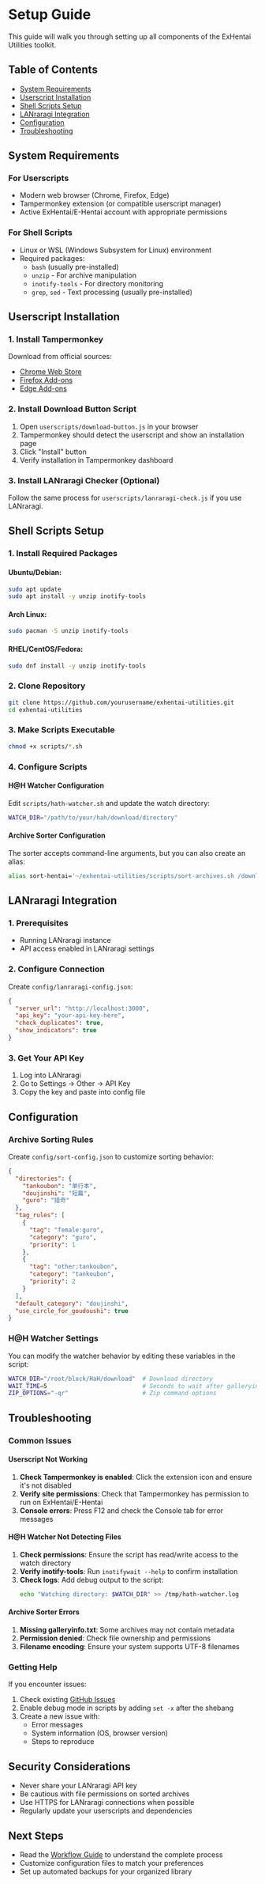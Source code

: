 # Setup Guide

This guide will walk you through setting up all components of the ExHentai Utilities toolkit.

## Table of Contents

- [System Requirements](#system-requirements)
- [Userscript Installation](#userscript-installation)
- [Shell Scripts Setup](#shell-scripts-setup)
- [LANraragi Integration](#lanraragi-integration)
- [Configuration](#configuration)
- [Troubleshooting](#troubleshooting)

## System Requirements

### For Userscripts
- Modern web browser (Chrome, Firefox, Edge)
- Tampermonkey extension (or compatible userscript manager)
- Active ExHentai/E-Hentai account with appropriate permissions

### For Shell Scripts
- Linux or WSL (Windows Subsystem for Linux) environment
- Required packages:
  - `bash` (usually pre-installed)
  - `unzip` - For archive manipulation
  - `inotify-tools` - For directory monitoring
  - `grep`, `sed` - Text processing (usually pre-installed)

## Userscript Installation

### 1. Install Tampermonkey

Download from official sources:
- [Chrome Web Store](https://chrome.google.com/webstore/detail/tampermonkey/dhdgffkkebhmkfjojejmpbldmpobfkfo)
- [Firefox Add-ons](https://addons.mozilla.org/en-US/firefox/addon/tampermonkey/)
- [Edge Add-ons](https://microsoftedge.microsoft.com/addons/detail/tampermonkey/iikmkjmpaadaobahmlepeloendndfphd)

### 2. Install Download Button Script

1. Open `userscripts/download-button.js` in your browser
2. Tampermonkey should detect the userscript and show an installation page
3. Click "Install" button
4. Verify installation in Tampermonkey dashboard

### 3. Install LANraragi Checker (Optional)

Follow the same process for `userscripts/lanraragi-check.js` if you use LANraragi.

## Shell Scripts Setup

### 1. Install Required Packages

#### Ubuntu/Debian:
```bash
sudo apt update
sudo apt install -y unzip inotify-tools
```

#### Arch Linux:
```bash
sudo pacman -S unzip inotify-tools
```

#### RHEL/CentOS/Fedora:
```bash
sudo dnf install -y unzip inotify-tools
```

### 2. Clone Repository

```bash
git clone https://github.com/yourusername/exhentai-utilities.git
cd exhentai-utilities
```

### 3. Make Scripts Executable

```bash
chmod +x scripts/*.sh
```

### 4. Configure Scripts

#### H@H Watcher Configuration

Edit `scripts/hath-watcher.sh` and update the watch directory:

```bash
WATCH_DIR="/path/to/your/hah/download/directory"
```

#### Archive Sorter Configuration

The sorter accepts command-line arguments, but you can also create an alias:

```bash
alias sort-hentai='~/exhentai-utilities/scripts/sort-archives.sh /downloads /library'
```

## LANraragi Integration

### 1. Prerequisites

- Running LANraragi instance
- API access enabled in LANraragi settings

### 2. Configure Connection

Create `config/lanraragi-config.json`:

```json
{
  "server_url": "http://localhost:3000",
  "api_key": "your-api-key-here",
  "check_duplicates": true,
  "show_indicators": true
}
```

### 3. Get Your API Key

1. Log into LANraragi
2. Go to Settings → Other → API Key
3. Copy the key and paste into config file

## Configuration

### Archive Sorting Rules

Create `config/sort-config.json` to customize sorting behavior:

```json
{
  "directories": {
    "tankoubon": "单行本",
    "doujinshi": "短篇",
    "guro": "猎奇"
  },
  "tag_rules": [
    {
      "tag": "female:guro",
      "category": "guro",
      "priority": 1
    },
    {
      "tag": "other:tankoubon",
      "category": "tankoubon",
      "priority": 2
    }
  ],
  "default_category": "doujinshi",
  "use_circle_for_goudoushi": true
}
```

### H@H Watcher Settings

You can modify the watcher behavior by editing these variables in the script:

```bash
WATCH_DIR="/root/block/HaH/download"  # Download directory
WAIT_TIME=5                           # Seconds to wait after galleryinfo.txt appears
ZIP_OPTIONS="-qr"                     # Zip command options
```

## Troubleshooting

### Common Issues

#### Userscript Not Working

1. **Check Tampermonkey is enabled**: Click the extension icon and ensure it's not disabled
2. **Verify site permissions**: Check that Tampermonkey has permission to run on ExHentai/E-Hentai
3. **Console errors**: Press F12 and check the Console tab for error messages

#### H@H Watcher Not Detecting Files

1. **Check permissions**: Ensure the script has read/write access to the watch directory
2. **Verify inotify-tools**: Run `inotifywait --help` to confirm installation
3. **Check logs**: Add debug output to the script:
   ```bash
   echo "Watching directory: $WATCH_DIR" >> /tmp/hath-watcher.log
   ```

#### Archive Sorter Errors

1. **Missing galleryinfo.txt**: Some archives may not contain metadata
2. **Permission denied**: Check file ownership and permissions
3. **Filename encoding**: Ensure your system supports UTF-8 filenames

### Getting Help

If you encounter issues:

1. Check existing [GitHub Issues](https://github.com/yourusername/exhentai-utilities/issues)
2. Enable debug mode in scripts by adding `set -x` after the shebang
3. Create a new issue with:
   - Error messages
   - System information (OS, browser version)
   - Steps to reproduce

## Security Considerations

- Never share your LANraragi API key
- Be cautious with file permissions on sorted archives
- Use HTTPS for LANraragi connections when possible
- Regularly update your userscripts and dependencies

## Next Steps

- Read the [Workflow Guide](WORKFLOW.md) to understand the complete process
- Customize configuration files to match your preferences
- Set up automated backups for your organized library